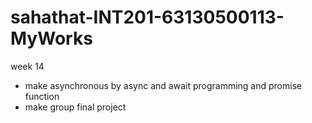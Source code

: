 # sahathat-INT201-63130500113-MyWorks
week 14
 - make asynchronous by async and await programming and promise function
 - make group final project